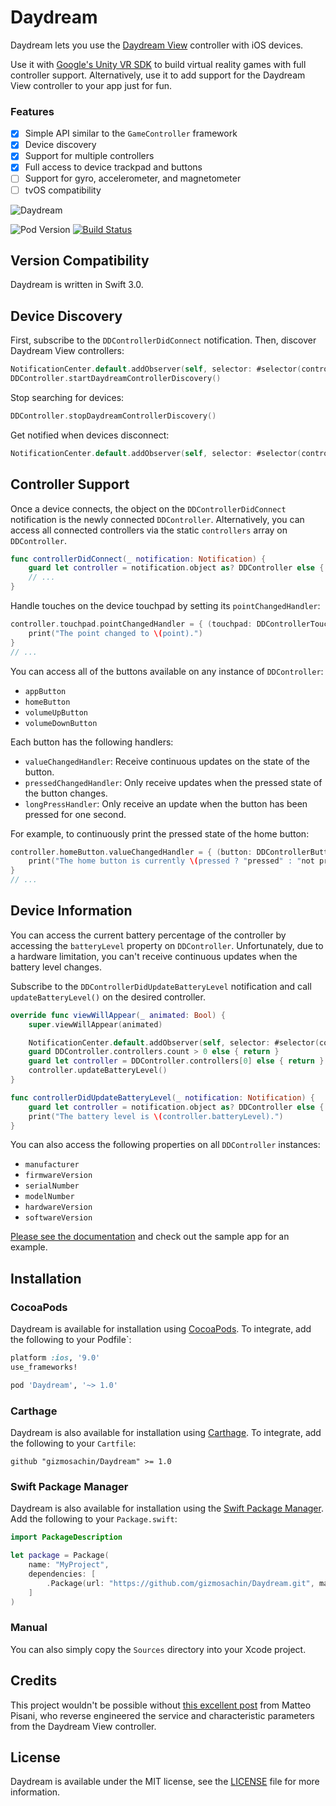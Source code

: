 # Daydream

Daydream lets you use the [Daydream View](https://madeby.google.com/vr/) controller with iOS devices.

Use it with [Google's Unity VR SDK](https://developers.google.com/vr/unity/) to build virtual reality games with full controller support. 
Alternatively, use it to add support for the Daydream View controller to your app just for fun.

### Features
- [x] Simple API similar to the `GameController` framework
- [x] Device discovery
- [x] Support for multiple controllers
- [x] Full access to device trackpad and buttons
- [ ] Support for gyro, accelerometer, and magnetometer
- [ ] tvOS compatibility

![Daydream](https://raw.githubusercontent.com/gizmosachin/Daydream/master/Daydream.gif)

![Pod Version](https://img.shields.io/cocoapods/v/Daydream.svg) [![Build Status](https://travis-ci.org/gizmosachin/Daydream.svg?branch=master)](https://travis-ci.org/gizmosachin/Daydream)

## Version Compatibility

Daydream is written in Swift 3.0.

## Device Discovery

First, subscribe to the `DDControllerDidConnect` notification. Then, discover Daydream View controllers:

``` swift
NotificationCenter.default.addObserver(self, selector: #selector(controllerDidConnect(_:)), name: Notification.Name.DDControllerDidConnect, object: nil)
DDController.startDaydreamControllerDiscovery()
```

Stop searching for devices:
``` swift
DDController.stopDaydreamControllerDiscovery()
```

Get notified when devices disconnect:
```swift
NotificationCenter.default.addObserver(self, selector: #selector(controllerDidDisconnect(_:)), name: Notification.Name.DDControllerDidDisconnect, object: nil)
```

## Controller Support

Once a device connects, the object on the `DDControllerDidConnect` notification is the newly connected `DDController`. Alternatively, you can access all connected controllers via the static `controllers` array on `DDController`.

```swift
func controllerDidConnect(_ notification: Notification) {
	guard let controller = notification.object as? DDController else { return }
	// ...
}
```

Handle touches on the device touchpad by setting its `pointChangedHandler`:
```swift
controller.touchpad.pointChangedHandler = { (touchpad: DDControllerTouchpad, point: CGPoint) in
	print("The point changed to \(point).")
}
// ...
```

You can access all of the buttons available on any instance of `DDController`:
- `appButton`
- `homeButton`
- `volumeUpButton`
- `volumeDownButton`

Each button has the following handlers:
- `valueChangedHandler`: Receive continuous updates on the state of the button.
- `pressedChangedHandler`: Only receive updates when the pressed state of the button changes.
- `longPressHandler`: Only receive an update when the button has been pressed for one second.

For example, to continuously print the pressed state of the home button:
```swift
controller.homeButton.valueChangedHandler = { (button: DDControllerButton, pressed: Bool) in
	print("The home button is currently \(pressed ? "pressed" : "not pressed").")
}
// ...
```

## Device Information

You can access the current battery percentage of the controller by accessing the `batteryLevel` property on `DDController`. Unfortunately, due to a hardware limitation, you can't receive continuous updates when the battery level changes. 

Subscribe to the `DDControllerDidUpdateBatteryLevel` notification and call `updateBatteryLevel()` on the desired controller.

```swift
override func viewWillAppear(_ animated: Bool) {
	super.viewWillAppear(animated)

	NotificationCenter.default.addObserver(self, selector: #selector(controllerDidUpdateBatteryLevel(_:)), name: Notification.Name.DDControllerDidUpdateBatteryLevel, object: nil)
	guard DDController.controllers.count > 0 else { return }
	guard let controller = DDController.controllers[0] else { return }
	controller.updateBatteryLevel()
}

func controllerDidUpdateBatteryLevel(_ notification: Notification) {
	guard let controller = notification.object as? DDController else { return }
	print("The battery level is \(controller.batteryLevel).")
}
```

You can also access the following properties on all `DDController` instances:
- `manufacturer`
- `firmwareVersion`
- `serialNumber`
- `modelNumber`
- `hardwareVersion`
- `softwareVersion`

[Please see the documentation](http://gizmosachin.github.io/Daydream/docs) and check out the sample app for an example.

## Installation

### CocoaPods

Daydream is available for installation using [CocoaPods](http://cocoapods.org/). To integrate, add the following to your Podfile`:

``` ruby
platform :ios, '9.0'
use_frameworks!

pod 'Daydream', '~> 1.0'
```

### Carthage

Daydream is also available for installation using [Carthage](https://github.com/Carthage/Carthage). To integrate, add the following to your `Cartfile`:

``` odgl
github "gizmosachin/Daydream" >= 1.0
```

### Swift Package Manager

Daydream is also available for installation using the [Swift Package Manager](https://swift.org/package-manager/). Add the following to your `Package.swift`:

``` swift
import PackageDescription

let package = Package(
    name: "MyProject",
    dependencies: [
        .Package(url: "https://github.com/gizmosachin/Daydream.git", majorVersion: 0),
    ]
)
```

### Manual

You can also simply copy the `Sources` directory into your Xcode project.

## Credits

This project wouldn't be possible without [this excellent post](https://hackernoon.com/how-i-hacked-google-daydream-controller-c4619ef318e4) from Matteo Pisani, who reverse engineered the service and characteristic parameters from the Daydream View controller.

## License

Daydream is available under the MIT license, see the [LICENSE](https://github.com/gizmosachin/Daydream/blob/master/LICENSE) file for more information.
